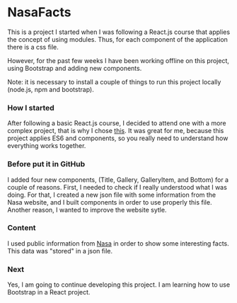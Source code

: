 # NasaFacts

This is a project I started when I was following a React.js course that applies the concept of using modules. 
Thus, for each component of the application there is a css file.

However, for the past few weeks I have been working offline on this project, using Bootstrap and adding new components.

Note: it is necessary to install a couple of things to run this project locally (node.js, npm and bootstrap).

### How I started

After following a basic React.js course, I decided to attend one with a more complex project, that is why I chose [this](https://www.linkedin.com/learning/react-building-styles-with-css-modules). 
It was great for me, because this project applies ES6 and components, so you really need to understand how everything works together.

### Before put it in GitHub

I added four new components, (Title, Gallery, GalleryItem, and Bottom) for a couple of reasons. First, I needed to check if I really understood what I was doing. For that, I created a new json file with some information from the Nasa website, and I built components in order to use properly this file. Another reason, I wanted to improve the website sytle.

### Content

I used public information from [Nasa](https://www.nasa.gov/) in order to show some interesting facts. This data was "stored" in a json file. 

### Next

Yes, I am going to continue developing this project. I am learning how to use Bootstrap in a React project.

